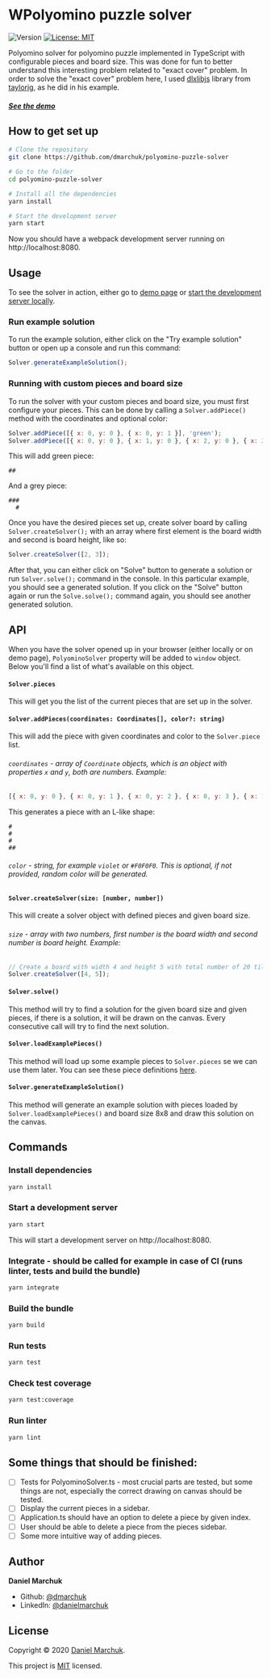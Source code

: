 # WPolyomino puzzle solver 
![Version](https://img.shields.io/badge/version-1.0.0-blue.svg?cacheSeconds=2592000)
[![License: MIT](https://img.shields.io/badge/License-MIT-yellow.svg)](https://github.com/facebook/react/blob/master/LICENSE)

Polyomino solver for polyomino puzzle implemented in TypeScript with configurable pieces and board size. This was done for fun to better understand this interesting problem related to "exact cover" problem. In order to solve the "exact cover" problem here, I used [dlxlibjs](https://github.com/taylorjg/dlxlibjs) library from [taylorjg](https://github.com/taylorjg), as he did in his example.

#####  [See the demo](https://dmarchuk.github.io/polyomino-puzzle-solver/)

## How to get set up
```sh
# Clone the repository
git clone https://github.com/dmarchuk/polyomino-puzzle-solver

# Go to the folder
cd polyomino-puzzle-solver

# Install all the dependencies
yarn install

# Start the development server
yarn start
```

Now you should have a webpack development server running on http://localhost:8080.

## Usage
To see the solver in action, either go to [demo page](https://dmarchuk.github.io/polyomino-puzzle-solver/) or [start the development server locally](#how-to-get-set-up).

### Run example solution
To run the example solution, either click on the "Try example solution" button or open up a console and run this command:
```javascript
Solver.generateExampleSolution();
```

### Running with custom pieces and board size
To run the solver with your custom pieces and board size, you must first configure your pieces.
This can be done by calling a `Solver.addPiece()` method with the coordinates and optional color:
```javascript
Solver.addPiece([{ x: 0, y: 0 }, { x: 0, y: 1 }], 'green');
Solver.addPiece([{ x: 0, y: 0 }, { x: 1, y: 0 }, { x: 2, y: 0 }, { x: 2, y: 1 }], 'grey');
```

This will add green piece:
```
##
```

And a grey piece:
```
###
  #
```

Once you have the desired pieces set up, create solver board by calling `Solver.createSolver();` with an array where first element is the board width and second is board height, like so:
```javascript
Solver.createSolver([2, 3]);
```

After that, you can either click on "Solve" button to generate a solution or run `Solver.solve();` command in the console. In this particular example, you should see a generated solution.
If you click on the "Solve" button again or run the `Solve.solve();` command again, you should see another generated solution.

## API
When you have the solver opened up in your browser (either locally or on demo page), `PolyominoSolver` property will be added to `window` object.
Below you'll find a list of what's available on this object.

#### **`Solver.pieces`**  
This will get you the list of the current pieces that are set up in the solver.

#### **`Solver.addPieces(coordinates: Coordinates[], color?: string)`**  
This will add the piece with given coordinates and color to the `Solver.piece` list.

###### `coordinates` - array of `Coordinate` objects, which is an object with properties `x` and `y`, both are numbers. Example:
```javascript
[{ x: 0, y: 0 }, { x: 0, y: 1 }, { x: 0, y: 2 }, { x: 0, y: 3 }, { x: 1, y: 3 }]
```

This generates a piece with an L-like shape:
```
# 
# 
# 
##
```
###### `color` - string, for example `violet` or `#F0F0F0`. This is optional, if not provided, random color will be generated.

#### **`Solver.createSolver(size: [number, number])`**  
This will create a solver object with defined pieces and given board size.

###### `size` - array with two numbers, first number is the board width and second number is board height. Example:
```javascript
// Create a board with width 4 and height 5 with total number of 20 tiles.
Solver.createSolver([4, 5]);
```

#### **`Solver.solve()`**
This method will try to find a solution for the given board size and given pieces, if there is a solution, it will be drawn on the canvas.
Every consecutive call will try to find the next solution.

#### **`Solver.loadExamplePieces()`**
This method will load up some example pieces to `Solver.pieces` se we can use them later. You can see these piece definitions [here](https://github.com/dmarchuk/polyomino-puzzle-solver/blob/master/src/constants.ts#L3).


#### **`Solver.generateExampleSolution()`**
This method will generate an example solution with pieces loaded by `Solver.loadExamplePieces()` and board size 8x8 and draw this solution on the canvas.


## Commands

### Install dependencies

```sh
yarn install
```

### Start a development server

```sh
yarn start
```

This will start a development server on http://localhost:8080.

### Integrate - should be called for example in case of CI (runs linter, tests and build the bundle)

```sh
yarn integrate
```

### Build the bundle

```sh
yarn build
```

### Run tests

```sh
yarn test
```

### Check test coverage

```sh
yarn test:coverage
```

### Run linter

```sh
yarn lint
```

## Some things that should be finished:
- [ ] Tests for PolyominoSolver.ts - most crucial parts are tested, but some things are not, especially the correct drawing on canvas should be tested.
- [ ] Display the current pieces in a sidebar.
- [ ] Application.ts should have an option to delete a piece by given index.
- [ ] User should be able to delete a piece from the pieces sidebar.
- [ ] Some more intuitive way of adding pieces.

## Author

**Daniel Marchuk**

* Github: [@dmarchuk](https://github.com/dmarchuk)
* LinkedIn: [@danielmarchuk](https://linkedin.com/in/danielmarchuk)


## License

Copyright © 2020 [Daniel Marchuk](https://github.com/dmarchuk).

This project is [MIT](https://github.com/facebook/react/blob/master/LICENSE) licensed.
